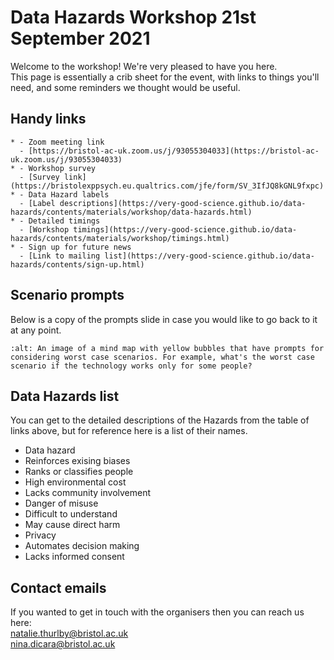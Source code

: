 # Data Hazards Workshop 21st September 2021

Welcome to the workshop! We're very pleased to have you here.  
This page is essentially a crib sheet for the event, with links to things you'll need, and some reminders we thought would be useful.

## Handy links  

```{list-table}
* - Zoom meeting link
  - [https://bristol-ac-uk.zoom.us/j/93055304033](https://bristol-ac-uk.zoom.us/j/93055304033)
* - Workshop survey
  - [Survey link](https://bristolexppsych.eu.qualtrics.com/jfe/form/SV_3IfJQ8kGNL9fxpc)
* - Data Hazard labels
  - [Label descriptions](https://very-good-science.github.io/data-hazards/contents/materials/workshop/data-hazards.html)
* - Detailed timings
  - [Workshop timings](https://very-good-science.github.io/data-hazards/contents/materials/workshop/timings.html)
* - Sign up for future news
  - [Link to mailing list](https://very-good-science.github.io/data-hazards/contents/sign-up.html)
```

## Scenario prompts  

Below is a copy of the prompts slide in case you would like to go back to it at any point.  

```{image} images/worst-case-prompt.png
:alt: An image of a mind map with yellow bubbles that have prompts for considering worst case scenarios. For example, what's the worst case scenario if the technology works only for some people? 
```

## Data Hazards list  
You can get to the detailed descriptions of the Hazards from the table of links above, but for reference here is a list of their names.

* Data hazard  
* Reinforces exising biases  
* Ranks or classifies people  
* High environmental cost  
* Lacks community involvement  
* Danger of misuse  
* Difficult to understand  
* May cause direct harm  
* Privacy  
* Automates decision making  
* Lacks informed consent  
  
## Contact emails  

If you wanted to get in touch with the organisers then you can reach us here:  
[natalie.thurlby@bristol.ac.uk](mailto:natalie.thurlby@bristol.ac.uk)  
[nina.dicara@bristol.ac.uk](mailto:nina.dicara@bristol.ac.uk)
